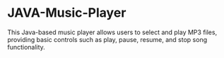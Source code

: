 # JAVA-Music-Player
This Java-based music player allows users to select and play MP3 files, providing basic controls such as play, pause, resume, and stop song functionality. 
